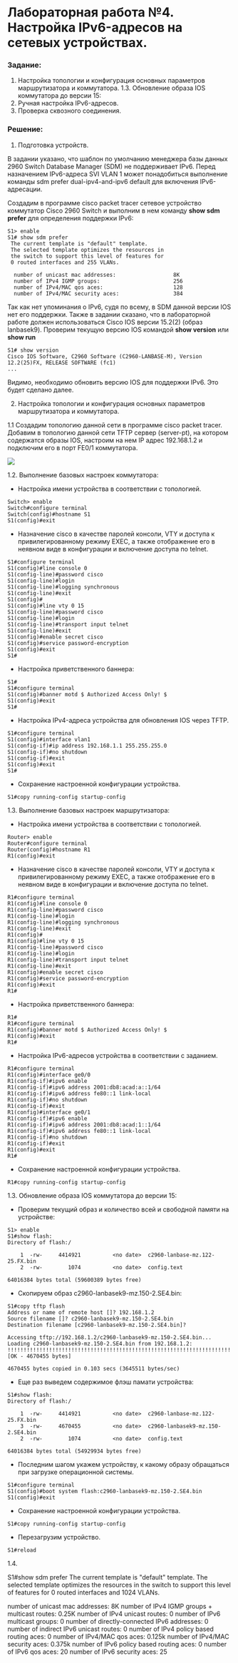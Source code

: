# Лабораторная работа №4. Настройка IPv6-адресов на сетевых устройствах.

###  Задание:

1. Настройка топологии и конфигурация основных параметров маршрутизатора и коммутатора.
1.3. Обновление образа IOS коммутатора до версии 15:
2. Ручная настройка IPv6-адресов.
3. Проверка сквозного соединения.

###  Решение:

1. Подготовка устройств.

В задании указано, что шаблон по умолчанию менеджера базы данных 2960 Switch Database Manager (SDM) не поддерживает IPv6. Перед назначением IPv6-адреса SVI VLAN 1 может понадобиться выполнение команды sdm prefer dual-ipv4-and-ipv6 default для включения IPv6-адресации.

Создадим в программе cisco packet tracer сетевое устройство коммутатор Cisco 2960 Switch и выполним в нем команду **show sdm prefer** для определения поддержки IPv6:

```
S1> enable
S1# show sdm prefer
 The current template is "default" template.
 The selected template optimizes the resources in
 the switch to support this level of features for
 0 routed interfaces and 255 VLANs.

  number of unicast mac addresses:                  8K
  number of IPv4 IGMP groups:                       256
  number of IPv4/MAC qos aces:                      128
  number of IPv4/MAC security aces:                 384
```

Так как нет упоминания о IPv6, cудя по всему, в SDM данной версии IOS нет его поддержки. Также в задании сказано, что в лабораторной работе должен использоваться Cisco IOS версии 15.2(2) (образ lanbasek9). 
Проверим текущую версию IOS командой **show version** или **show run**  

```
S1# show version
Cisco IOS Software, C2960 Software (C2960-LANBASE-M), Version 12.2(25)FX, RELEASE SOFTWARE (fc1)
...
```

Видимо, необходимо обновить версию IOS для поддержки IPv6. Это будет сделано далее.


2. Настройка топологии и конфигурация основных параметров маршрутизатора и коммутатора.


1.1 Создадим топологию данной сети в программе cisco packet tracer. Добавим в топологию данной сети TFTP сервер (server-pt), на котором содержатся образы IOS, настроим на нем IP адрес 192.168.1.2 и подключим его в порт FE0/1 коммутатора. 

![](Net_structure.png)


1.2. Выполнение базовых настроек коммутатора:

- Настройка имени устройства в соответствии с топологией.

```
Switch> enable
Switch#configure terminal
Switch(config)#hostname S1
S1(config)#exit
```

- Назначение cisco в качестве паролей консоли, VTY и доступа к привилегированному режиму EXEC, а также отображение его в неявном виде в конфигурации и включение доступа по telnet.


```
S1#configure terminal
S1(config)#line console 0
S1(config-line)#password cisco
S1(config-line)#login
S1(config-line)#logging synchronous
S1(config-line)#exit
S1(config)#
S1(config)#line vty 0 15
S1(config-line)#password cisco
S1(config-line)#login
S1(config-line)#transport input telnet
S1(config-line)#exit
S1(config)#enable secret cisco
S1(config)#service password-encryption
S1(config)#exit 
S1#
```

- Настройка приветственного баннера:

```
S1#
S1#configure terminal
S1(config)#banner motd $ Authorized Access Only! $
S1(config)#exit 
S1#
```

- Настройка IPv4-адреса устройства для обновления IOS через TFTP.

```
S1#configure terminal
S1(config)#interface vlan1
S1(config-if)#ip address 192.168.1.1 255.255.255.0
S1(config-if)#no shutdown
S1(config-if)#exit
S1(config)#exit
S1#
```

- Сохранение настроенной конфигурации устройства.
```
S1#copy running-config startup-config
```


1.3. Выполнение базовых настроек маршрутизатора:


- Настройка имени устройства в соответствии с топологией.

```
Router> enable
Router#configure terminal
Router(config)#hostname R1
R1(config)#exit
```

- Назначение cisco в качестве паролей консоли, VTY и доступа к привилегированному режиму EXEC, а также отображение его в неявном виде в конфигурации и включение доступа по telnet.


```
R1#configure terminal
R1(config)#line console 0
R1(config-line)#password cisco
R1(config-line)#login
R1(config-line)#logging synchronous
R1(config-line)#exit
R1(config)#
R1(config)#line vty 0 15
R1(config-line)#password cisco
R1(config-line)#login
R1(config-line)#transport input telnet
R1(config-line)#exit
R1(config)#enable secret cisco
R1(config)#service password-encryption
R1(config)#exit 
R1#
```

- Настройка приветственного баннера:

```
R1#
R1#configure terminal
R1(config)#banner motd $ Authorized Access Only! $
R1(config)#exit 
R1#
```

- Настройка IPv6-адресов устройства в соответствии с заданием.

```
R1#configure terminal
R1(config)#interface ge0/0
R1(config-if)#ipv6 enable
R1(config-if)#ipv6 address 2001:db8:acad:a::1/64
R1(config-if)#ipv6 address fe80::1 link-local
R1(config-if)#no shutdown
R1(config-if)#exit
R1(config)#interface ge0/1
R1(config-if)#ipv6 enable
R1(config-if)#ipv6 address 2001:db8:acad:1::1/64
R1(config-if)#ipv6 address fe80::1 link-local
R1(config-if)#no shutdown
R1(config-if)#exit
R1(config)#exit
R1#
```

- Сохранение настроенной конфигурации устройства.
```
R1#copy running-config startup-config
```

1.3. Обновление образа IOS коммутатора до версии 15:

- Проверим текущий образ и количество всей и свободной памяти на устройстве:

```
S1> enable
S1#show flash: 
Directory of flash:/

    1  -rw-     4414921          <no date>  c2960-lanbase-mz.122-25.FX.bin
    2  -rw-        1074          <no date>  config.text

64016384 bytes total (59600389 bytes free)
```
- Скопируем образ c2960-lanbasek9-mz.150-2.SE4.bin:

```
S1#copy tftp flash
Address or name of remote host []? 192.168.1.2
Source filename []? c2960-lanbasek9-mz.150-2.SE4.bin
Destination filename [c2960-lanbasek9-mz.150-2.SE4.bin]? 

Accessing tftp://192.168.1.2/c2960-lanbasek9-mz.150-2.SE4.bin...
Loading c2960-lanbasek9-mz.150-2.SE4.bin from 192.168.1.2: !!!!!!!!!!!!!!!!!!!!!!!!!!!!!!!!!!!!!!!!!!!!!!!!!!!!!!!!!!!!!!!!!!!!!!!!!!!!!!!!!!!!!!!!!!!!
[OK - 4670455 bytes]

4670455 bytes copied in 0.103 secs (3645511 bytes/sec)
```
- Еще раз выведем содержимое флэш памати устройства:

```
S1#show flash: 
Directory of flash:/

    1  -rw-     4414921          <no date>  c2960-lanbase-mz.122-25.FX.bin
    3  -rw-     4670455          <no date>  c2960-lanbasek9-mz.150-2.SE4.bin
    2  -rw-        1074          <no date>  config.text

64016384 bytes total (54929934 bytes free)
```

- Последним шагом укажем устройству, к какому образу обращаться при загрузке операционной системы.

```
S1#configure terminal
S1(config)#boot system flash:c2960-lanbasek9-mz.150-2.SE4.bin
S1(config)#exit
```
- Сохранение настроенной конфигурации устройства.
```
S1#copy running-config startup-config
```
- Перезагрузим устройство.
```
S1#reload
```

1.4.





S1#show sdm prefer
 The current template is "default" template.
 The selected template optimizes the resources in
 the switch to support this level of features for
 0 routed interfaces and 1024 VLANs.

  number of unicast mac addresses:                  8K
  number of IPv4 IGMP groups + multicast routes:    0.25K
  number of IPv4 unicast routes:                    0
  number of IPv6 multicast groups:                  0
  number of directly-connected IPv6 addresses:      0
  number of indirect IPv6 unicast routes:           0
  number of IPv4 policy based routing aces:         0
  number of IPv4/MAC qos aces:                      0.125k
  number of IPv4/MAC security aces:                 0.375k
  number of IPv6 policy based routing aces:         0
  number of IPv6 qos aces:                          20
  number of IPv6 security aces:                     25
